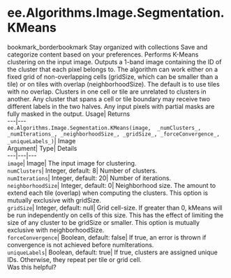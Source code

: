  
#  ee.Algorithms.Image.Segmentation.KMeans 
bookmark_borderbookmark Stay organized with collections  Save and categorize content based on your preferences.
Performs K-Means clustering on the input image. Outputs a 1-band image containing the ID of the cluster that each pixel belongs to. The algorithm can work either on a fixed grid of non-overlapping cells (gridSize, which can be smaller than a tile) or on tiles with overlap (neighborhoodSize). The default is to use tiles with no overlap. Clusters in one cell or tile are unrelated to clusters in another. Any cluster that spans a cell or tile boundary may receive two different labels in the two halves. Any input pixels with partial masks are fully masked in the output. 
Usage| Returns  
---|---  
`ee.Algorithms.Image.Segmentation.KMeans(image,  _numClusters_, _numIterations_, _neighborhoodSize_, _gridSize_, _forceConvergence_, _uniqueLabels_)`| Image  
Argument| Type| Details  
---|---|---  
`image`| Image| The input image for clustering.  
`numClusters`| Integer, default: 8| Number of clusters.  
`numIterations`| Integer, default: 20| Number of iterations.  
`neighborhoodSize`| Integer, default: 0| Neighborhood size. The amount to extend each tile (overlap) when computing the clusters. This option is mutually exclusive with gridSize.  
`gridSize`| Integer, default: null| Grid cell-size. If greater than 0, kMeans will be run independently on cells of this size. This has the effect of limiting the size of any cluster to be gridSize or smaller. This option is mutually exclusive with neighborhoodSize.  
`forceConvergence`| Boolean, default: false| If true, an error is thrown if convergence is not achieved before numIterations.  
`uniqueLabels`| Boolean, default: true| If true, clusters are assigned unique IDs. Otherwise, they repeat per tile or grid cell.  
Was this helpful?
